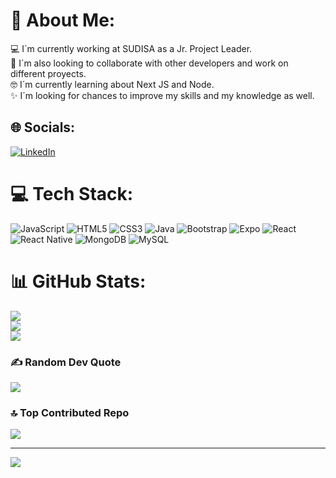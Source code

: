 # 💫 About Me:
💻 I´m currently working at SUDISA as a Jr. Project Leader.<br>🤝 I´m also looking to collaborate with other developers and work on different proyects.<br>🤓 I´m currently learning about Next JS and Node.<br>✨ I´m looking for chances to improve my skills and my knowledge as well.


## 🌐 Socials:
[![LinkedIn](https://img.shields.io/badge/LinkedIn-%230077B5.svg?logo=linkedin&logoColor=white)](https://linkedin.com/in/www.linkedin.com/in/josé-jaime-gpe-castañeda-ruíz) 

# 💻 Tech Stack:
![JavaScript](https://img.shields.io/badge/javascript-%23323330.svg?style=for-the-badge&logo=javascript&logoColor=%23F7DF1E) ![HTML5](https://img.shields.io/badge/html5-%23E34F26.svg?style=for-the-badge&logo=html5&logoColor=white) ![CSS3](https://img.shields.io/badge/css3-%231572B6.svg?style=for-the-badge&logo=css3&logoColor=white) ![Java](https://img.shields.io/badge/java-%23ED8B00.svg?style=for-the-badge&logo=java&logoColor=white) ![Bootstrap](https://img.shields.io/badge/bootstrap-%23563D7C.svg?style=for-the-badge&logo=bootstrap&logoColor=white) ![Expo](https://img.shields.io/badge/expo-1C1E24?style=for-the-badge&logo=expo&logoColor=#D04A37) ![React](https://img.shields.io/badge/react-%2320232a.svg?style=for-the-badge&logo=react&logoColor=%2361DAFB) ![React Native](https://img.shields.io/badge/react_native-%2320232a.svg?style=for-the-badge&logo=react&logoColor=%2361DAFB) ![MongoDB](https://img.shields.io/badge/MongoDB-%234ea94b.svg?style=for-the-badge&logo=mongodb&logoColor=white) ![MySQL](https://img.shields.io/badge/mysql-%2300f.svg?style=for-the-badge&logo=mysql&logoColor=white)
# 📊 GitHub Stats:
![](https://github-readme-stats.vercel.app/api?username=Jose-Jaime-Castaneda&theme=vue-dark&hide_border=false&include_all_commits=false&count_private=false)<br/>
![](https://github-readme-streak-stats.herokuapp.com/?user=Jose-Jaime-Castaneda&theme=vue-dark&hide_border=false)<br/>
![](https://github-readme-stats.vercel.app/api/top-langs/?username=Jose-Jaime-Castaneda&theme=vue-dark&hide_border=false&include_all_commits=false&count_private=false&layout=compact)

### ✍️ Random Dev Quote
![](https://quotes-github-readme.vercel.app/api?type=horizontal&theme=radical)

### 🔝 Top Contributed Repo
![](https://github-contributor-stats.vercel.app/api?username=Jose-Jaime-Castaneda&limit=5&theme=dark&combine_all_yearly_contributions=true)

---
[![](https://visitcount.itsvg.in/api?id=Jose-Jaime-Castaneda&icon=0&color=0)](https://visitcount.itsvg.in)

<!-- Proudly created with GPRM ( https://gprm.itsvg.in ) -->
